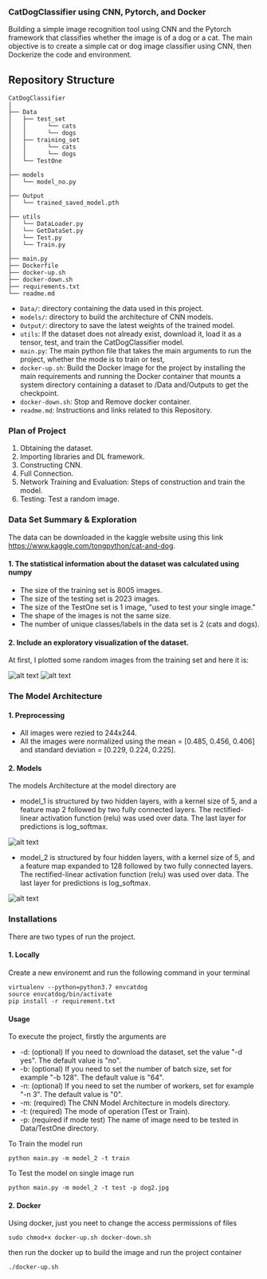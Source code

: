 ### CatDogClassifier using CNN, Pytorch, and Docker

Building a simple image recognition tool using CNN and the Pytorch framework that classifies whether the image is of a dog or a cat. The main objective is to create a simple cat or dog image classifier using CNN, then Dockerize the code and environment.

## Repository Structure

```
CatDogClassifier
│
├── Data
│   ├── test_set
│   │      └── cats
│   │      └── dogs
│   ├── training_set
│   │      └── cats
│   │      └── dogs
│   └── TestOne
│
├── models
│   └── model_no.py
│
├── Output
│   └── trained_saved_model.pth
│
├── utils
│   └── DataLoader.py
│   └── GetDataSet.py
│   └── Test.py
│   └── Train.py
│  
├── main.py
├── Dockerfile
├── docker-up.sh
├── docker-down.sh
├── requirements.txt
└── readme.md
```

- `Data/`: directory containing the data used in this project.
- `models/`: directory to build the architecture of CNN models.
- `Output/`: directory to save the latest weights of the trained model.
- `utils`: If the dataset does not already exist, download it, load it as a tensor, test, and train the CatDogClassifier model.
- `main.py`: The main python file that takes the main arguments to run the project, whether the mode is to train or test,
- `docker-up.sh`: Build the Docker image for the project by installing the main requirements and running the Docker container that mounts a system directory containing a dataset to /Data and/Outputs to get the checkpoint.
- `docker-down.sh`: Stop and Remove docker container.       
- `readme.md`: Instructions and links related to this Repository.

[//]: # (Image References)

[image1]: ./Examples/cat.1.jpg "cat1"
[image3]: ./Examples/dog.23.jpg "dog1"

### Plan of Project

1. Obtaining the dataset.
2. Importing libraries and DL framework.
3. Constructing CNN.
4. Full Connection.
5. Network Training and Evaluation: Steps of construction and train the model.
6. Testing: Test a random image.

### Data Set Summary & Exploration
The data can be downloaded in the kaggle website using this link https://www.kaggle.com/tongpython/cat-and-dog. 

#### 1. The statistical information about the dataset was calculated using numpy
* The size of the training set is 8005 images.
* The size of the testing set is 2023 images.
* The size of the TestOne set is 1 image, "used to test your single image." 
* The shape of the images is not the same size.
* The number of unique classes/labels in the data set is 2 (cats and dogs).
#### 2. Include an exploratory visualization of the dataset.

At first, I plotted some random images from the training set and here it is:

![alt text][image1]
![alt text][image3]
### The Model Architecture

#### 1. Preprocessing
* All images were rezied to 244x244.
* All the images were normalized using the mean = [0.485, 0.456, 0.406] and standard deviation = [0.229, 0.224, 0.225].

#### 2. Models
The models Architecture at the model directory are

* model_1 is structured by two hidden layers, with a kernel size of 5, and a feature map 2 followed by two fully connected layers. The rectified-linear activation function (relu) was used over data. The last layer for predictions is log_softmax. 

[image5]: ./Model_1.png "model1"
![alt text][image5]


* model_2 is structured by four hidden layers, with a kernel size of 5, and a feature map expanded to 128 followed by two fully connected layers. The rectified-linear activation function (relu) was used over data. The last layer for predictions is log_softmax. 

[image6]: ./Model_2.png "model2"
![alt text][image6]

### Installations

There are two types of run the project.

#### 1. Locally

Create a new environemt and run the following command in your terminal
```
virtualenv --python=python3.7 envcatdog
source envcatdog/bin/activate
pip install -r requirement.txt
```
#### Usage
To execute the project, firstly the arguments are 
* -d: (optional) If you need to download the dataset, set the value "-d yes". The default value is "no".
* -b: (optional) If you need to set the number of batch size, set for example "-b 128". The default value is "64".
* -n: (optional) If you need to set the number of workers, set for example "-n 3". The default value is "0".
* -m: (required) The CNN Model Architecture in models directory.
* -t: (required) The mode of operation (Test or Train).
* -p: (required if mode test) The name of image need to be tested in Data/TestOne directory.

To Train the model run
```
python main.py -m model_2 -t train
```
To Test the model on single image run
```
python main.py -m model_2 -t test -p dog2.jpg
```
#### 2. Docker
Using docker, just you neet to change the access permissions of files
```
sudo chmod+x docker-up.sh docker-down.sh 
```
then run the docker up to build the image and run the project container
```
./docker-up.sh 
```
### 
